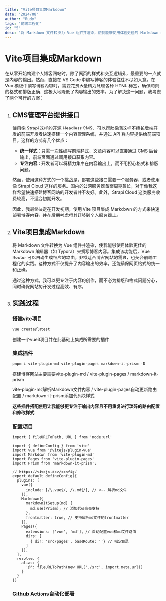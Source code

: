 ```yaml
---
title: "Vite项目集成Markdown"
date: "2024/08"
author: "Rudy"
tags: "前端工程化"
id: "5"
desc: "将 Markdown 文件转换为 Vue 组件并渲染，使我能够使用体验更佳的 Markdown 编辑器（如 Typora）来撰写博客内容。集成该功能后，Vue Router 可以自动生成相应的路由，非常适合博客网站的需求，也契合前端工程化的实践。这种方式不仅提升了内容输出的效率，还能确保网页格式的统一和正确。"
---
```


# Vite项目集成Markdown

在从零开始构建个人博客网站时，除了网页的样式和交互逻辑外，最重要的一点就是内容的输出。然而，直接在 VS Code 中编写博客的体验往往不尽如人意。在 Vue 模板中撰写博客内容时，需要花费大量精力处理各种 HTML 标签，确保网页的格式和排版正确，这极大地降低了内容输出的效率。为了解决这一问题，我考虑了两个可行的方案：

1. ## CMS管理平台提供接口

   使用像 Strapi 这样的开源 Headless CMS，可以帮助像我这样不擅长后端开发的前端开发者快速搭建一个内容管理系统，并通过 API 将内容提供给前端项目。这样的方式有几个优点：

   - **统一样式**：只需一次性编写前端样式，文章内容可以直接通过 CMS 后台输出，前端页面通过调用接口获取内容。
   - **专注内容**：开发者可以将精力集中在内容输出上，而不用担心格式和排版问题。

   然而，使用这种方式的一个挑战是，部署这些接口需要一个服务器，或者使用像 Strapi Cloud 这样的服务。国内的公网服务器备案周期较长，对于像我这样希望快速搭建博客网站的开发者并不友好。此外，Strapi Cloud 这类服务收费较高，不适合初期开发。

   因此，我最终决定在开发初期，使用 Vite 项目集成 Markdown 的方式来快速部署博客内容，并在后期考虑将其迁移到个人服务器上。

2. ## Vite项目集成Markdown

   将 Markdown 文件转换为 Vue 组件并渲染，使我能够使用体验更佳的 Markdown 编辑器（如 Typora）来撰写博客内容。集成该功能后，Vue Router 可以自动生成相应的路由，非常适合博客网站的需求，也契合前端工程化的实践。这种方式不仅提升了内容输出的效率，还能确保网页格式的统一和正确。

   通过这种方式，我可以更专注于内容的创作，而不必为排版和格式问题分心，同时确保网站的开发过程高效、有序。

3. ## 实践过程

   ### 搭建vite项目

   ```powershell
   vue create@latest
   ```

   创建一个vue3项目并在此基础上集成所需要的插件

   ### 集成插件

   ```powershell
   pnpm i vite-plugin-md vite-plugin-pages markdown-it-prism -D
   ```

   搭建博客网站主要需要vite-plugin-md / vite-plugin-pages / markdown-it-prism

   vite-plugin-md解析Markdown文件内容 / vite-plugin-pages自动更新路由配置 / markdown-it-prism添加代码块样式

   **这些插件搭配使用让我能够更专注于输出内容且不用重复进行琐碎的路由配置和修改样式**

   ### 配置项目

   ```vue
   import { fileURLToPath, URL } from 'node:url'
   
   import { defineConfig } from 'vite'
   import vue from '@vitejs/plugin-vue'
   import Markdown from 'vite-plugin-md'
   import Pages from 'vite-plugin-pages'
   import Prism from 'markdown-it-prism';
   
   // https://vitejs.dev/config/
   export default defineConfig({
     plugins: [
       vue({
         include: [/\.vue$/, /\.md$/], // <-- 解析md文件
       }),
       Markdown({
         markdownItSetup(md) {
           md.use(Prism); // 添加代码高亮支持
         },
         frontmatter: true, // 支持解析md文件的frontmatter
       }),
       Pages({
         extensions: ['vue', 'md'], // 自动配置vue和md文件路由
         dirs: [
           { dir: 'src/pages', baseRoute: ''} // 指定目录
         ]
       }),
     ],
     resolve: {
       alias: {
         '@': fileURLToPath(new URL('./src', import.meta.url))
       }
     }
   })
   
   ```

   ### Github Actions自动化部署
